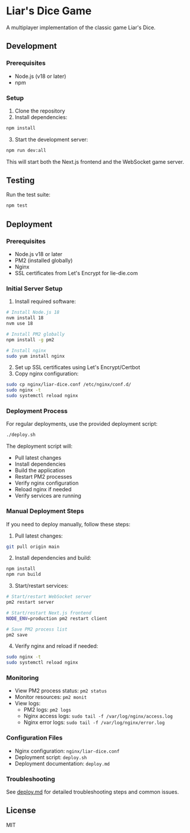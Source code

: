 # Liar's Dice Game

A multiplayer implementation of the classic game Liar's Dice.

## Development

### Prerequisites
- Node.js (v18 or later)
- npm

### Setup
1. Clone the repository
2. Install dependencies:
```bash
npm install
```

3. Start the development server:
```bash
npm run dev:all
```

This will start both the Next.js frontend and the WebSocket game server.

## Testing
Run the test suite:
```bash
npm test
```

## Deployment

### Prerequisites
- Node.js v18 or later
- PM2 (installed globally)
- Nginx
- SSL certificates from Let's Encrypt for lie-die.com

### Initial Server Setup
1. Install required software:
```bash
# Install Node.js 18
nvm install 18
nvm use 18

# Install PM2 globally
npm install -g pm2

# Install nginx
sudo yum install nginx
```

2. Set up SSL certificates using Let's Encrypt/Certbot
3. Copy nginx configuration:
```bash
sudo cp nginx/liar-dice.conf /etc/nginx/conf.d/
sudo nginx -t
sudo systemctl reload nginx
```

### Deployment Process
For regular deployments, use the provided deployment script:
```bash
./deploy.sh
```

The deployment script will:
- Pull latest changes
- Install dependencies
- Build the application
- Restart PM2 processes
- Verify nginx configuration
- Reload nginx if needed
- Verify services are running

### Manual Deployment Steps
If you need to deploy manually, follow these steps:

1. Pull latest changes:
```bash
git pull origin main
```

2. Install dependencies and build:
```bash
npm install
npm run build
```

3. Start/restart services:
```bash
# Start/restart WebSocket server
pm2 restart server

# Start/restart Next.js frontend
NODE_ENV=production pm2 restart client

# Save PM2 process list
pm2 save
```

4. Verify nginx and reload if needed:
```bash
sudo nginx -t
sudo systemctl reload nginx
```

### Monitoring
- View PM2 process status: `pm2 status`
- Monitor resources: `pm2 monit`
- View logs:
  - PM2 logs: `pm2 logs`
  - Nginx access logs: `sudo tail -f /var/log/nginx/access.log`
  - Nginx error logs: `sudo tail -f /var/log/nginx/error.log`

### Configuration Files
- Nginx configuration: `nginx/liar-dice.conf`
- Deployment script: `deploy.sh`
- Deployment documentation: `deploy.md`

### Troubleshooting
See [deploy.md](deploy.md) for detailed troubleshooting steps and common issues.

## License
MIT
